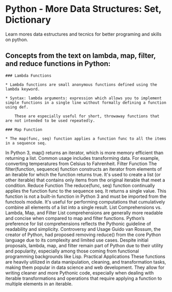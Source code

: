 # Python - More Data Structures: Set, Dictionary

Learn mores data estructures and tecnics for better programing and skills on python.

## Concepts from the text on lambda, map, filter, and reduce functions in Python:

    ### Lambda Functions

    * Lambda functions are small anonymous functions defined using the lambda keyword.

    * Syntax: lambda arguments: expression which allows you to implement simple functions in a single line without formally defining a function using def.
        
        These are especially useful for short, throwaway functions that are not intended to be used repeatedly.

    ### Map Function

    * The map(func, seq) function applies a function func to all the items in a sequence seq.
In Python 3, map() returns an iterator, which is more memory efficient than returning a list.
Common usage includes transforming data. For example, converting temperatures from Celsius to Fahrenheit.
Filter Function
The filter(function, sequence) function constructs an iterator from elements of an iterable for which the function returns true.
It's used to create a list (or other iterable) that contains only items from the original iterable that meet a condition.
Reduce Function
The reduce(func, seq) function continually applies the function func to the sequence seq. It returns a single value.
This function is not a built-in function in Python 3 and must be imported from the functools module.
It's useful for performing computations that cumulatively combine all elements of a list into a single result.
List Comprehensions vs. Lambda, Map, and Filter
List comprehensions are generally more readable and concise when compared to map and filter functions. Python’s preference for list comprehensions reflects the Pythonic guideline of readability and simplicity.
Controversy and Usage
Guido van Rossum, the creator of Python, had proposed removing reduce() from the core Python language due to its complexity and limited use cases.
Despite initial proposals, lambda, map, and filter remain part of Python due to their utility and popularity, especially among those coming from functional programming backgrounds like Lisp.
Practical Applications
These functions are heavily utilized in data manipulation, cleaning, and transformation tasks, making them popular in data science and web development.
They allow for writing cleaner and more Pythonic code, especially when dealing with iterable transformations and operations that require applying a function to multiple elements in an iterable.